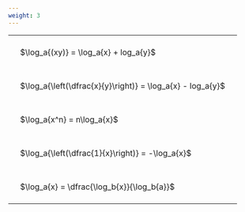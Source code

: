 ```yaml
---
weight: 3
---
```


<style type="text/css">
#T_12a38 th.col_heading {
  text-align: left;
  font-size: 1em;
}
#T_12a38 td {
  text-align: left;
  font-size: 1em;
  padding: 1.5em;
}
</style>
<table id="T_12a38">
  <thead>
  </thead>
  <tbody>
    <tr>
      <td id="T_12a38_row0_col0" class="data row0 col0" >$\log_a{(xy)} = \log_a{x} + log_a{y}$</td>
    </tr>
    <tr>
      <td id="T_12a38_row1_col0" class="data row1 col0" >$\log_a{\left(\dfrac{x}{y}\right)} = \log_a{x} - log_a{y}$</td>
    </tr>
    <tr>
      <td id="T_12a38_row2_col0" class="data row2 col0" >$\log_a{x^n} = n\log_a{x}$</td>
    </tr>
    <tr>
      <td id="T_12a38_row3_col0" class="data row3 col0" >$\log_a{\left(\dfrac{1}{x}\right)} = -\log_a{x}$</td>
    </tr>
    <tr>
      <td id="T_12a38_row4_col0" class="data row4 col0" >$\log_a{x} = \dfrac{\log_b{x}}{\log_b{a}}$</td>
    </tr>
  </tbody>
</table>
